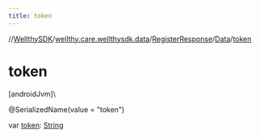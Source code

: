 ```yaml
---
title: token
---
```

//[WellthySDK](../../../../index.html)/[wellthy.care.wellthysdk.data](../../index.html)/[RegisterResponse](../index.html)/[Data](index.html)/[token](token.html)



# token



[androidJvm]\




@SerializedName(value = "token")



var [token](token.html): [String](https://kotlinlang.org/api/latest/jvm/stdlib/kotlin/-string/index.html)




